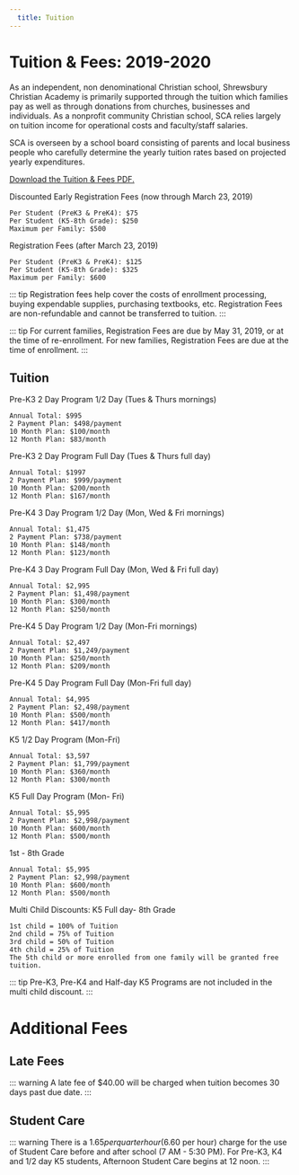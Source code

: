 ```yaml
---
  title: Tuition
---
```

# Tuition & Fees: 2019-2020

As an independent, non denominational Christian school, Shrewsbury Christian Academy is primarily supported through the tuition which families pay as well as through donations from churches, businesses and individuals. As a nonprofit community Christian school, SCA relies largely on tuition income for operational costs and faculty/staff salaries.

SCA is overseen by a school board consisting of parents and local business people who carefully determine the yearly tuition rates based on projected yearly expenditures.

<a href="assets/files/sca-tuition-fees.pdf" target="_blank">Download the Tuition & Fees PDF.</a>

Discounted Early Registration Fees (now through March 23, 2019)

    Per Student (PreK3 & PreK4): $75
    Per Student (K5-8th Grade): $250
    Maximum per Family: $500

Registration Fees (after March 23, 2019)

    Per Student (PreK3 & PreK4): $125
    Per Student (K5-8th Grade): $325
    Maximum per Family: $600

::: tip
  Registration fees help cover the costs of enrollment processing, buying expendable supplies, purchasing textbooks, etc. Registration Fees are non-refundable and cannot be transferred to tuition.
:::

::: tip
  For current families, Registration Fees are due by May 31, 2019, or at the time of re-enrollment. For new families, Registration Fees are due at the time of enrollment.
::: 

## Tuition
Pre-K3 2 Day Program 1/2 Day (Tues & Thurs mornings)

    Annual Total: $995
    2 Payment Plan: $498/payment
    10 Month Plan: $100/month
    12 Month Plan: $83/month

Pre-K3 2 Day Program Full Day (Tues & Thurs full day)

    Annual Total: $1997
    2 Payment Plan: $999/payment
    10 Month Plan: $200/month
    12 Month Plan: $167/month

Pre-K4 3 Day Program 1/2 Day (Mon, Wed & Fri mornings)

    Annual Total: $1,475
    2 Payment Plan: $738/payment
    10 Month Plan: $148/month
    12 Month Plan: $123/month

Pre-K4 3 Day Program Full Day (Mon, Wed & Fri full day)

    Annual Total: $2,995
    2 Payment Plan: $1,498/payment
    10 Month Plan: $300/month
    12 Month Plan: $250/month

Pre-K4 5 Day Program 1/2 Day (Mon-Fri mornings)

    Annual Total: $2,497
    2 Payment Plan: $1,249/payment
    10 Month Plan: $250/month
    12 Month Plan: $209/month

Pre-K4 5 Day Program Full Day (Mon-Fri full day)

    Annual Total: $4,995
    2 Payment Plan: $2,498/payment
    10 Month Plan: $500/month
    12 Month Plan: $417/month

K5 1/2 Day Program (Mon-Fri)

    Annual Total: $3,597
    2 Payment Plan: $1,799/payment
    10 Month Plan: $360/month
    12 Month Plan: $300/month

K5 Full Day Program (Mon- Fri)

    Annual Total: $5,995
    2 Payment Plan: $2,998/payment
    10 Month Plan: $600/month
    12 Month Plan: $500/month

1st - 8th Grade

    Annual Total: $5,995
    2 Payment Plan: $2,998/payment
    10 Month Plan: $600/month
    12 Month Plan: $500/month

Multi Child Discounts: K5 Full day- 8th Grade

    1st child = 100% of Tuition
    2nd child = 75% of Tuition
    3rd child = 50% of Tuition
    4th child = 25% of Tuition
    The 5th child or more enrolled from one family will be granted free tuition.

::: tip
  Pre-K3, Pre-K4 and Half-day K5 Programs are not included in the multi child discount.
:::

# Additional Fees

## Late Fees
::: warning
  A late fee of $40.00 will be charged when tuition becomes 30 days past due date.
:::

## Student Care
::: warning
  There is a $1.65 per quarter hour ($6.60 per hour) charge for the use of Student Care before and after school (7 AM - 5:30 PM). For Pre-K3, K4 and 1/2 day K5 students, Afternoon Student Care begins at 12 noon.
:::
